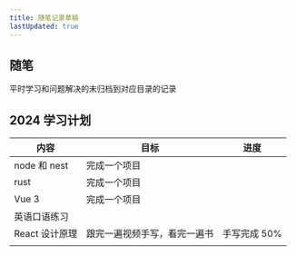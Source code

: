 ```yaml
---
title: 随笔记录草稿
lastUpdated: true
---
```


## 随笔

平时学习和问题解决的未归档到对应目录的记录

## 2024 学习计划

| 内容           | 目标                         | 进度         |
| -------------- | ---------------------------- | ------------ |
| node 和 nest   | 完成一个项目                 |              |
| rust           | 完成一个项目                 |              |
| Vue 3          | 完成一个项目                 |              |
| 英语口语练习   |                              |              |
| React 设计原理 | 跟完一遍视频手写，看完一遍书 | 手写完成 50% |
|                |                              |              |
